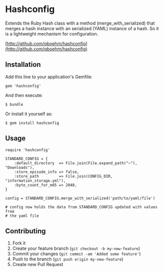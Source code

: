 # Hashconfig

Extends the Ruby Hash class with a method (merge_with_serialized) that
merges a hash instance with an serialized (YAML) instance of a hash. So
it is a lightweight mechanism for configuration.

[http://github.com/pboehm/hashconfig](http://github.com/pboehm/hashconfig)

## Installation

Add this line to your application's Gemfile:

    gem 'hashconfig'

And then execute:

    $ bundle

Or install it yourself as:

    $ gem install hashconfig

## Usage

    require 'hashconfig'

    STANDARD_CONFIG = {
        :default_directory  => File.join(File.expand_path("~"), "Downloads"),
        :store_episode_info => false,
        :store_path         => File.join(CONFIG_DIR, "information_storage.yml"),
        :byte_count_for_md5 => 2048,
    }

    config = STANDARD_CONFIG.merge_with_serialized('path/to/yaml/file')

    # config now holds the data from STANDARD_CONFIG updated with values from
    # the yaml file

## Contributing

1. Fork it
2. Create your feature branch (`git checkout -b my-new-feature`)
3. Commit your changes (`git commit -am 'Added some feature'`)
4. Push to the branch (`git push origin my-new-feature`)
5. Create new Pull Request
